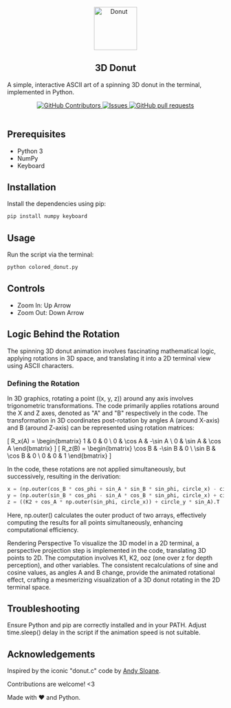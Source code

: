 
<p align="center">
 
 <img width="100px" src="https://github.com/HenokB/Donut/assets/46082799/5b622aff-7f4b-4fb4-80de-35dff7d3d1e7" align="center" alt="Donut" />
<!-- ![Untitled video - Made with Clipchamp (1)](https://github.com/HenokB/Donut/assets/46082799/5b622aff-7f4b-4fb4-80de-35dff7d3d1e7) -->

 <h2 align="center">3D Donut </h2>
 <p>A simple, interactive ASCII art of a spinning 3D donut in the terminal, implemented in Python. </p>

</p>

</p>
  <p align="center">
    <a href="https://github.com/HenokB/Donut/graphs/contributors">
      <img alt="GitHub Contributors" src="https://img.shields.io/github/contributors/HenokB/Donut" />
    </a>
    <a href="https://github.com/HenokB/Donut/issues">
      <img alt="Issues" src="https://img.shields.io/github/issues/HenokB/Donut?color=0088ff" />
    </a>
    <a href="https://github.com/HenokB/Donut/pulls">
      <img alt="GitHub pull requests" src="https://img.shields.io/github/issues-pr/HenokB/Donut?color=0088ff" />
    </a>
    <br />
    <br />
  </p>


## Prerequisites

- Python 3
- NumPy
- Keyboard

## Installation

Install the dependencies using pip:

```bash
pip install numpy keyboard
```

## Usage
Run the script via the terminal:


```bash
python colored_donut.py
```

## Controls
- Zoom In: Up Arrow
- Zoom Out: Down Arrow

## Logic Behind the Rotation

The spinning 3D donut animation involves fascinating mathematical logic, applying rotations in 3D space, and translating it into a 2D terminal view using ASCII characters.

### Defining the Rotation

In 3D graphics, rotating a point \((x, y, z)\) around any axis involves trigonometric transformations. The code primarily applies rotations around the X and Z axes, denoted as "A" and "B" respectively in the code. The transformation in 3D coordinates post-rotation by angles A (around X-axis) and B (around Z-axis) can be represented using rotation matrices:

\[ R_x(A) = \begin{bmatrix} 1 & 0 & 0 \\ 0 & \cos A & -\sin A \\ 0 & \sin A & \cos A \end{bmatrix} \]
\[ R_z(B) = \begin{bmatrix} \cos B & -\sin B & 0 \\ \sin B & \cos B & 0 \\ 0 & 0 & 1 \end{bmatrix} \]

In the code, these rotations are not applied simultaneously, but successively, resulting in the derivation:

```python
x = (np.outer(cos_B * cos_phi + sin_A * sin_B * sin_phi, circle_x) - circle_y * cos_A * sin_B).T
y = (np.outer(sin_B * cos_phi - sin_A * cos_B * sin_phi, circle_x) + circle_y * cos_A * cos_B).T
z = ((K2 + cos_A * np.outer(sin_phi, circle_x)) + circle_y * sin_A).T
```
Here, np.outer() calculates the outer product of two arrays, effectively computing the results for all points simultaneously, enhancing computational efficiency.

Rendering Perspective
To visualize the 3D model in a 2D terminal, a perspective projection step is implemented in the code, translating 3D points to 2D. The computation involves K1, K2, ooz (one over z for depth perception), and other variables. The consistent recalculations of sine and cosine values, as angles A and B change, provide the animated rotational effect, crafting a mesmerizing visualization of a 3D donut rotating in the 2D terminal space.

## Troubleshooting
Ensure Python and pip are correctly installed and in your PATH.
Adjust time.sleep() delay in the script if the animation speed is not suitable.

## Acknowledgements
Inspired by the iconic "donut.c" code by [Andy Sloane](https://www.a1k0n.net/).

Contributions are welcome! <3

Made with :heart: and Python.

